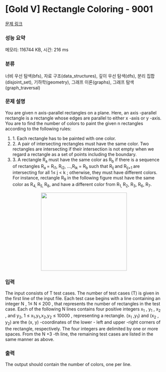 # [Gold V] Rectangle Coloring - 9001 

[문제 링크](https://www.acmicpc.net/problem/9001) 

### 성능 요약

메모리: 116744 KB, 시간: 216 ms

### 분류

너비 우선 탐색(bfs), 자료 구조(data_structures), 깊이 우선 탐색(dfs), 분리 집합(disjoint_set), 기하학(geometry), 그래프 이론(graphs), 그래프 탐색(graph_traversal)

### 문제 설명

<p>You are given n axis-parallel rectangles on a plane. Here, an axis -parallel rectangle is a rectangle whose edges are parallel to either x -axis or y -axis. You are to find the number of colors to paint the given n rectangles according to the following rules:</p>

<ol>
	<li>1. Each rectangle has to be painted with one color.</li>
	<li>2. A pair of intersecting rectangles must have the same color. Two rectangles are intersecting if their intersection is not empty when we regard a rectangle as a set of points including the boundary.</li>
	<li>3. A rectangle R<sub>a</sub> must have the same color as R<sub>b</sub> if there is a sequence of rectangles R<sub>a </sub>= R<sub>i1</sub>, R<sub>i2</sub>, …,R<sub>ik </sub>= R<sub>b </sub>such that R<sub>ij </sub>and R<sub>ij+1 </sub>are intersecting for all 1≤ j < k ; otherwise, they must have different colors. For instance, rectangle R<sub>9</sub> in the following figure must have the same color as R<sub>4, </sub>R<sub>5, </sub>R<sub>8</sub>, and have a different color from R<sub>1, </sub>R<sub>2</sub>, R<sub>3</sub>, R<sub>6</sub>, R<sub>7</sub>.</li>
</ol>

<p style="text-align: center;"><img alt="" src="https://onlinejudgeimages.s3.amazonaws.com/problem/9001/%EC%8A%A4%ED%81%AC%EB%A6%B0%EC%83%B7%202016-11-15%20%EC%98%A4%ED%9B%84%205.08.12.png" style="height:250px; width:275px"></p>

### 입력 

 <p>The input consists of T test cases. The number of test cases (T) is given in the first line of the input file. Each test case begins with a line containing an integer N , 1≤ N ≤ 200 , that represents the number of rectangles in the test case. Each of the following N lines contains four positive integers x<sub>1</sub> , y<sub>1</sub> , x<sub>2</sub> , and y<sub>2</sub>, 1 ≤ x<sub>1</sub>,y<sub>1</sub>,x<sub>2</sub>,y<sub>2</sub> ≤ 10000 , representing a rectangle. (x<sub>1</sub> ,y<sub>1</sub>) and (x<sub>2</sub> , y<sub>2</sub>) are the (x, y) -coordinates of the lower - left and upper -right corners of the rectangle, respectively. The four integers are delimited by one or more spaces. From the N +3 -th line, the remaining test cases are listed in the same manner as above.</p>

### 출력 

 <p>The output should contain the number of colors, one per line.</p>

